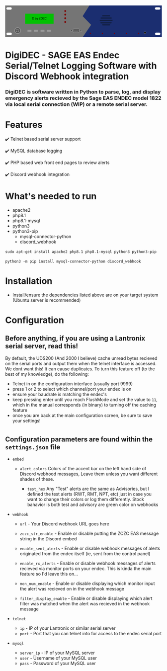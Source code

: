 ![This is an image](/logos/digidec_logo_vector.png)
# DigiDEC - SAGE EAS Endec Serial/Telnet Logging Software with Discord Webhook integration

### DigiDEC is software written in Python to parse, log, and display emergency alerts recieved by the Sage EAS ENDEC model 1822 via local serial connection (WIP) or a remote serial server.

# Features

✔️ Telnet based serial server support

✔️ MySQL database logging

✔️ PHP based web front end pages to review alerts

✔️ Discord webhook integration

# What's needed to run
* apache2 
* php8.1
* php8.1-mysql
* python3
* python3-pip
    * mysql-connector-python
    * discord_webhook

`sudo apt-get install apache2 php8.1 php8.1-mysql python3 python3-pip`

`python3 -m pip install mysql-connector-python discord_webhook`

# Installation

* Install/ensure the dependencies listed above are on your target system (Ubuntu server is recommended)

# Configuration

## __Before anything, if you are using a Lantronix serial server, read this!__
By default, the UDS200 (And 2000 I believe) cache unread bytes recieved on the serial ports and output them when the telnet interface is accessed. We dont want this! It can cause duplicates. To turn this feature off (to the best of my knowledge), do the following:

* Telnet in on the configuration interface (usually port 9999)
* press 1 or 2 to select which channel/port your endec is on
* ensure your baudrate is matching the endec's
* keep pressing enter until you reach FlushMode and set the value to `11`, which in the manual corresponds (in binary) to turning off the caching feature
* once you are back at the main configuration screen, be sure to save your settings!

#

## Configuration parameters are found within the `settings.json` file
* `embed`

    * `alert_colors`
    Colors of the accent bar on the left hand side of Discord webhood messages, Leave them unless you want different shades of these.

        * `test_hex`
        Any "Test" alerts are the same as Advisories, but I defined the test alerts (RWT, RMT, NPT, etc) just in case you want to change their colors or log them differently. Stock bahavior is both test and advisory are green color on webhooks

* `webhook`

    * `url` - Your Discord webhook URL goes here

    * `zczc_str_enable` - Enable or disable putting the ZCZC EAS message string in the Discord embed

    * `enable_sent_alerts` - Enable or disable webhook messages of alerts originated from the endec itself (ie, sent from the control panel)

    * `enable_rx_alerts` - Enable or disable webhook messages of alerts recieved via monitor ports on your endec. This is kinda the main feature so I'd leave this on...

    * `mon_num_enable` - Enable or disable displaying which monitor input the alert was recieved on in the webhook message

    * `filter_display_enable` - Enable or disable displaying which alert filter was matched when the alert was recieved in the webhook message

* `telnet`
    * `ip` - IP of your Lantronix or similar serial server
    * `port` - Port that you can telnet into for access to the endec serial port

* `mysql`
    * `server_ip` - IP of your MySQL server
    * `user` - Username of your MySQL user
    * `pass` - Password of your MySQL user